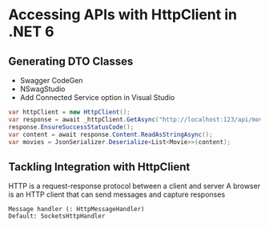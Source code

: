 # Accessing APIs with HttpClient in .NET 6

## Generating DTO Classes

- Swagger CodeGen 
- NSwagStudio
- Add Connected Service option in Visual Studio

```csharp
var httpClient = new HttpClient();
var response = await _httpClient.GetAsync("http://localhost:123/api/movies");
response.EnsureSuccessStatusCode();
var content = await response.Content.ReadAsStringAsync();
var movies = JsonSerializer.Deserialize<List<Movie>>(content);
```

## Tackling Integration with HttpClient

HTTP is a request-response protocol between a client and server
A browser is an HTTP client that can send messages and capture responses

    Message handler (: HttpMessageHandler)
    Default: SocketsHttpHandler

